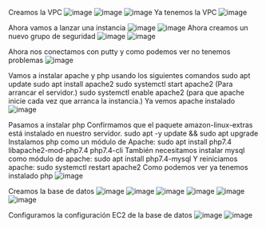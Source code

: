 Creamos la VPC
![image](https://github.com/user-attachments/assets/47848a4b-686a-4cad-9494-047aa3bb9008)
![image](https://github.com/user-attachments/assets/4802de53-3127-4622-a009-8837f466de39)
![image](https://github.com/user-attachments/assets/110916b1-2274-49fe-b2ea-d2343c1fd05d)
Ya tenemos la VPC
![image](https://github.com/user-attachments/assets/6dca2002-f055-48f8-b103-cc943c41509e)

Ahora vamos a lanzar una instancia
![image](https://github.com/user-attachments/assets/b4901196-d8ac-4a62-9d52-26311e9ad298)
![image](https://github.com/user-attachments/assets/4c46e9c6-70eb-4c00-8b5f-f2988e338823)
Ahora creamos un nuevo grupo de seguridad
![image](https://github.com/user-attachments/assets/fa0c12e5-dc96-4894-a78e-37d06c3b85b8)
![image](https://github.com/user-attachments/assets/c491e6c0-bd8e-48f3-9229-14c3ab13ef4e)

Ahora nos conectamos con putty y como podemos ver no tenemos problemas
![image](https://github.com/user-attachments/assets/c6899e4b-666b-4b4f-bcba-cc75ab72354e)

Vamos a instalar apache y php usando los siguientes comandos
sudo apt update
sudo apt install apache2
sudo systemctl start apache2 (Para arrancar el servidor.)
sudo systemctl enable apache2 (para que apache inicie cada vez que arranca la instancia.)
Ya vemos apache instalado
![image](https://github.com/user-attachments/assets/ba9a7f93-987c-451a-a120-cb3cc471ae31)

Pasamos a instalar php
Confirmamos que el paquete amazon-linux-extras está instalado en nuestro servidor.
  sudo apt -y update && sudo apt upgrade
Instalamos php como un módulo de Apache:
  sudo apt install php7.4 libapache2-mod-php7.4 php7.4-cli 
También necesitamos instalar mysql como módulo de apache:
  sudo apt install php7.4-mysql
Y reiniciamos apache:
  sudo systemctl restart apache2
Como podemos ver ya tenemos instalado php
![image](https://github.com/user-attachments/assets/9f0ffd14-6c07-46f1-95bb-0d7c014b0cc4)

Creamos la base de datos
![image](https://github.com/user-attachments/assets/2696c458-8fe6-4253-94db-ce1743633a77)
![image](https://github.com/user-attachments/assets/d0a5f860-ad4f-4ce8-8ac8-f2dcc979daf0)
![image](https://github.com/user-attachments/assets/3b262058-c5e2-4c15-9060-db878082db1b)
![image](https://github.com/user-attachments/assets/3c394ff9-3a4b-47d5-a3f5-2c2494280268)
![image](https://github.com/user-attachments/assets/388f09cd-2ca2-4550-bee3-09c845fbdde6)
![image](https://github.com/user-attachments/assets/163d8461-2d95-49d0-8692-3cd24c1d4a66)

Configuramos la configuración EC2 de la base de datos
![image](https://github.com/user-attachments/assets/4cbfca71-bd28-4531-bd8f-5fe623c7bd47)
![image](https://github.com/user-attachments/assets/7927d1af-5d3f-4271-8fad-500211405f7a)






